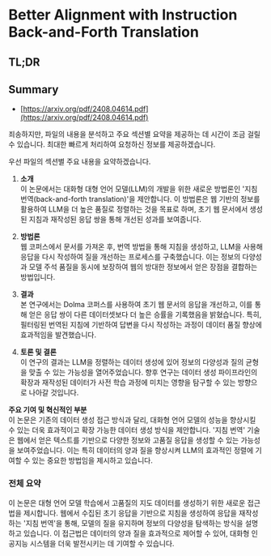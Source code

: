 # Better Alignment with Instruction Back-and-Forth Translation
## TL;DR
## Summary
- [https://arxiv.org/pdf/2408.04614.pdf](https://arxiv.org/pdf/2408.04614.pdf)

죄송하지만, 파일의 내용을 분석하고 주요 섹션별 요약을 제공하는 데 시간이 조금 걸릴 수 있습니다. 최대한 빠르게 처리하여 요청하신 정보를 제공하겠습니다. 

우선 파일의 섹션별 주요 내용을 요약하겠습니다.  

1. **소개**  
이 논문에서는 대화형 대형 언어 모델(LLM)의 개발을 위한 새로운 방법론인 '지침 번역(back-and-forth translation)'을 제안합니다. 이 방법론은 웹 기반의 정보를 활용하여 LLM을 더 높은 품질로 정렬하는 것을 목표로 하며, 초기 웹 문서에서 생성된 지침과 재작성된 응답 쌍을 통해 개선된 성과를 보여줍니다.

2. **방법론**  
웹 코퍼스에서 문서를 가져온 후, 번역 방법을 통해 지침을 생성하고, LLM을 사용해 응답을 다시 작성하여 질을 개선하는 프로세스를 구축했습니다. 이는 정보의 다양성과 모델 주석 품질을 동시에 보장하여 웹의 방대한 정보에서 얻은 장점을 결합하는 방법입니다.

3. **결과**  
본 연구에서는 Dolma 코퍼스를 사용하여 초기 웹 문서의 응답을 개선하고, 이를 통해 얻은 응답 쌍이 다른 데이터셋보다 더 높은 승률을 기록했음을 밝혔습니다. 특히, 필터링된 번역된 지침에 기반하여 답변을 다시 작성하는 과정이 데이터 품질 향상에 효과적임을 발견했습니다.

4. **토론 및 결론**  
이 연구의 결과는 LLM을 정렬하는 데이터 생성에 있어 정보의 다양성과 질의 균형을 맞출 수 있는 가능성을 열어주었습니다. 향후 연구는 데이터 생성 파이프라인의 확장과 재작성된 데이터가 사전 학습 과정에 미치는 영향을 탐구할 수 있는 방향으로 나아갈 것입니다.

**주요 기여 및 혁신적인 부분**  
이 논문은 기존의 데이터 생성 접근 방식과 달리, 대화형 언어 모델의 성능을 향상시킬 수 있는 더욱 효과적이고 확장 가능한 데이터 생성 방식을 제안합니다. '지침 번역' 기술은 웹에서 얻은 텍스트를 기반으로 다양한 정보와 고품질 응답을 생성할 수 있는 가능성을 보여주었습니다. 이는 특히 데이터의 양과 질을 향상시켜 LLM의 효과적인 정렬에 기여할 수 있는 중요한 방법임을 제시하고 있습니다.

### 전체 요약
이 논문은 대형 언어 모델 학습에서 고품질의 지도 데이터를 생성하기 위한 새로운 접근법을 제시합니다. 웹에서 수집된 초기 응답을 기반으로 지침을 생성하여 응답을 재작성하는 '지침 번역'을 통해, 모델의 질을 유지하며 정보의 다양성을 탐색하는 방식을 설명하고 있습니다. 이 접근법은 데이터의 양과 질을 효과적으로 제어할 수 있어, 대화형 인공지능 시스템을 더욱 발전시키는 데 기여할 수 있습니다.